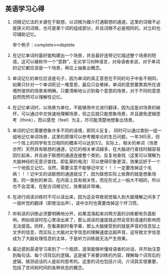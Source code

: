 ## 英语学习心得

1. 词根记忆法的关键在于联想，以词根为媒介打通联想的通道。这里的词根不必是狭义的词根，也可是某个词的组成部分，并且词根不必是相同的，对立的也可辅助记忆。

   举个例子：complete$\leftrightarrow$deplete

2. 在记忆单词时最好能构建出一个场景，并且最好连带记忆描述整个场景的短语，这可以被称作一个“意群”，无论学习何种语言，对母语者来说，对于单词的记忆都应该是一个场景，再往上抽象出概念。

3. 单词记忆的单位应该是句子，因为单词的真正意思在不同的句子中各不相同，如果只针对一个单词死记一堆意思，最后只会晕掉，单词的意思要靠其所在语境所提供的场景来明确，只要清晰地认识到每个意思的场景，对于不同的意思自然而然可以理解性记忆。

4. 在记忆单词时，以场景为单位，不能够用中文进行翻译，因为这是对场景的破坏，可以通过中文快速地理解场景，但之后就只能想象场景，并且避免逻辑思考（think），而以感觉（feel）为主，尽可能清楚地想象出场景。

5. 单词的记忆需要想象许多不同的语境，即同义反复， 同时可以通过类别一组一组地记忆单词场景，这里的原理可以参考概率论的生日问题，一年365天，但一个班上的同学有生日相同的概率可以达到$1/2$。实际上，相关的单词（场景亦然）天然具有联想的通道，记忆的相关单词越多，在大脑进行查找时越容易回忆起来，并且由于联想的通道连接整个类别，反复地查找（这里可以理解为大脑神经的无意识查找，即乱窜的电流）可以使得印象更深，效果远好于一个一个地孤立记忆。当然，需要注意不能够记中文！！！一定要改掉这个毛病！！！记中文的话联想的通道就没了，因为联想实际上依靠的就是想象场景。同一类别的单词，在内容上具有相关性，而在形式上一般大不相同，所以也不会混淆，在配合词根记忆，效果就非常棒。

6. 在进行阅读训练时不可以读出来，因为这会导致视觉输入到大脑理解之间多了一层听觉的翻译（即使没出声），读中文时也需要改掉这个坏习惯。

7. 听和读的训练必须要明确地分开，如果混淆起来对两方面的训练都有负面影响，例如阅读时在心里读出来了，那么阅读的速度就必然会受到语速的影响而无法提高。同样，在看美剧时看字幕，那么大脑接受到的就是声音的信息加上文字的信息，而实际上大脑对文字信息的理解速度远超声音，这导致文字信息成为了大脑处理信息的主体，于是听力训练就无法产生效果。

8. 最近感到英语学习来到了一个瓶颈，逐渐能够听懂母语者的对话，并开始注意到每句话、每个词背后的逻辑。这是接下来要训练的内容，理解每个词背后的逻辑，揣测说话的人是如何思考的。这里的词也包括介词，介词其实很重要，包括了空间和时间的各种状态的概念。

